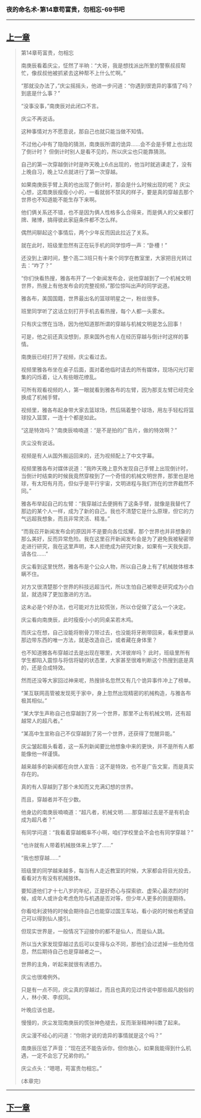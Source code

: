 ### 夜的命名术-第14章苟富贵，勿相忘-69书吧

--------
[上一章](./f6f3a075233f636c4584e578e8e93515.md)
--------


>
>
>
>第14章苟富贵，勿相忘
>
>南庚辰看着庆尘，怔然了半晌：“大哥，我是想找派出所里的警察叔叔帮忙，像叔叔他被抓紧去这种帮不上什么忙啊。”
>
>“那就没办法了，”庆尘摇摇头，他进一步问道：“你遇到很诡异的事情了吗？到底是什么事？”
>
>“没事没事，”南庚辰对此闭口不言。
>
>庆尘不再说话。
>
>这种事情对方不愿意说，那自己也就只能当做不知情。
>
>不过他心中有了隐隐的猜测，南庚辰所谓的诡异……会不会是手臂上也出现了倒计时？
>但倒计时别人是看不见的，所以庆尘也只能靠猜测。
>
>自己的第一次穿越倒计时是昨天晚上6点出现的，他当时就逃课走了，没有上晚自习，晚上12点就进行了第一次穿越。
>
>如果南庚辰手臂上真的也出现了倒计时，那会是什么时候出现的呢？
>庆尘心想，这南庚辰瘦瘦小小的，一看就弱不禁风的样子，要是真的穿越去那个世界也不知道能不能生存下来啊。
>
>他们俩关系还不错，也不是因为俩人性格多么合得来，而是俩人的父亲都打牌、赌博，搞得彼此家庭条件都不怎么样。
>
>偶然间聊起这个事情后，两个少年反而因此拉近了关系。
>
>就在此时，班级里忽然有正在玩手机的同学惊呼一声：“卧槽！”
>
>还没到上课时间，整个高二3班只有十来个同学在教室里，大家把目光转过去：“咋了？”
>
>“你们快看热搜，雅各布开了一个新闻发布会，说他穿越到了一个机械文明世界，热搜上有他发布会的完整视频，”那位惊叫出声的同学说道。
>
>雅各布，美国国籍，世界最出名的篮球明星之一，粉丝很多。
>
>班里同学听了这话立刻打开手机去看热搜，每个人都一头雾水。
>
>只有庆尘愣在当场，因为他知道那所谓的穿越与机械文明是怎么回事！
>
>可是，他之前还真没想到，原来国外也有人在经历穿越与倒计时这样的事情。
>
>南庚辰已经打开了视频，庆尘看过去。
>
>视频里雅各布坐在桌子后面，面对着他临时请去的所有媒体，现场闪光灯密集的闪烁着，让人有些眼花缭乱。
>
>可所有观看视频的人，第一眼就看到雅各布的左臂，因为那支左臂已经完全换成了机械手臂。
>
>视频里，雅各布起身带大家去篮球场，然后隔着整个球场，用左手轻松将篮球投入篮筐，一连十个都是如此。
>
>“这是特效吗？”南庚辰喃喃道：“是不是拍的广告片，做的特效啊？”
>
>庆尘没有说话。
>
>视频是有人从国外搬运回来的，还为视频配上了中文字幕。
>
>视频里雅各布对媒体说道：“我昨天晚上意外发现自己手臂上出现倒计时，当倒计时结束的时候我竟然穿梭到了一个奇怪的机械文明世界，那里也是地球，有太阳有月亮，但似乎是平行宇宙，文明进程与我们所在的世界截然不同。”
>
>雅各布举起自己的左臂：“我穿越过去便拥有了这条手臂，就像是我替代了那边的某个人一样，成为了新的自己。我也不清楚它是什么原理，但它的力气远超我想象，而且非常灵活、精准。”
>
>“而我召开新闻发布会的原因并不是要向各位炫耀，那个世界也并非想象的那么美好，反而异常危险。我在这里召开新闻发布会是为了避免我被秘密带走进行研究，我在这里声明，本人拒绝成为研究对象，如果有一天我失踪，请各位……”
>
>庆尘看到这里恍然，雅各布是个公众人物，所以自己身上有了机械肢体根本瞒不住。
>
>对方又很清楚那个世界的科技远超当代，所以生怕自己被带走研究成为小白鼠，就选择了更加激进的方法。
>
>这未必是个好办法，也可能对方比较慌张，所以仓促做了这么一个决定。
>
>庆尘看向南庚辰，此时瘦瘦小小的同桌呆若木鸡。
>
>而庆尘在想，自己没能将剔骨刀带过去，也没能将牙刷带回来，看来想要从那边带东西的唯一方法，就是改造自己，或者藏在身体里？
>
>也不知道雅各布穿越过去是出现在哪里，大洋彼岸吗？
>此时，班级里所有学生都陷入震惊与将信将疑的状态里，大家甚至很难判断这个热搜到底是真的，还是合成特效。
>
>然而还没等大家回过神来呢，热搜排名忽然又有几个诡异事件冲上了榜单。
>
>“某互联网高管被发现死于家中，身上忽然出现精密的机械构造，与雅各布极其相似。”
>
>“某大学生声称自己也穿越到了另一个世界，那里不止有机械文明，还有超越常人的超凡者。”
>
>“某高中生宣称自己不仅穿越到了另一个世界，还获得了觉醒异能。”
>
>庆尘皱起眉头看着，这一系列新闻要比他想象中来的更快，并不是所有人都能像他一样谨慎。
>
>越来越多的新闻都在向世人宣告：这不是特效，也不是广告文案，而是真实存在的。
>
>真的有人穿越到了那个未知而又充满幻想的世界。
>
>而且，穿越者并不在少数。
>
>他身边的南庚辰喃喃道：“超凡者，机械文明……那穿越过去是不是有机会成为超凡者？”
>
>有同学问道：“我看着穿越概率不小啊，咱们学校里会不会也有同学穿越？”
>
>“也许就有人带着机械肢体来上学了……”
>
>“我也想穿越……”
>
>班级里的同学越来越多，每当有人走近教室的时候，大家都会将目光投去，看看对方有没有机械肢体。
>
>要知道他们才十七八岁的年纪，正是好奇心与探索欲、虚荣心最浓烈的时候，成年人或许会考虑危险与机遇是否对等，但少年人更多的则是期待。
>
>你看哈利波特的时候会期待自己也能穿过国王车站，看小说的时候也希望自己可以得到仙人接引。
>
>但现实世界是，一般情况下迎接你的都不是仙人，而是仙人跳。
>
>所以当大家发现穿越过去后可以变得与众不同，那他们会过滤掉一些危险信息，然后期待自己也是穿越者之一。
>
>世界的主角，听起来就很有诱惑力。
>
>庆尘也很难例外。
>
>只是有一点不同，庆尘真的穿越过，而且也真的见过传说中那些超凡脱俗的人，林小笑、李叔同。
>
>叶晚应该也是。
>
>慢慢的，庆尘发现南庚辰的慌张神色褪去，反而渐渐精神抖擞了起来。
>
>庆尘漫不经心的问道：“你刚才说的诡异的事情就是这个吗？”
>
>南庚辰压低了声音：“现在还不能告诉你，但你放心，如果我能得到什么机遇，一定不会忘了兄弟你的。”
>
>庆尘点头：“嗯嗯，苟富贵勿相忘。”
>
>(本章完)
>
>

--------
[下一章](./2485729ce1f0f123fb5981ff35d61b6f.md)
--------
